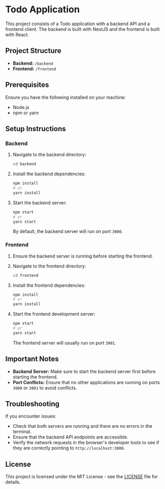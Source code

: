 # Todo Application

This project consists of a Todo application with a backend API and a frontend client. The backend is built with NestJS and the frontend is built with React.

## Project Structure

- **Backend:** `/backend`
- **Frontend:** `/frontend`

## Prerequisites

Ensure you have the following installed on your machine:
- Node.js
- npm or yarn

## Setup Instructions

### Backend

1. Navigate to the backend directory:
    ```bash
    cd backend
    ```

2. Install the backend dependencies:
    ```bash
    npm install
    # or
    yarn install
    ```

3. Start the backend server:
    ```bash
    npm start
    # or
    yarn start
    ```
    By default, the backend server will run on port `3000`.

### Frontend

1. Ensure the backend server is running before starting the frontend.

2. Navigate to the frontend directory:
    ```bash
    cd frontend
    ```

3. Install the frontend dependencies:
    ```bash
    npm install
    # or
    yarn install
    ```

4. Start the frontend development server:
    ```bash
    npm start
    # or
    yarn start
    ```
    The frontend server will usually run on port `3001`.

## Important Notes

- **Backend Server:** Make sure to start the backend server first before starting the frontend.
- **Port Conflicts:** Ensure that no other applications are running on ports `3000` or `3001` to avoid conflicts.

## Troubleshooting

If you encounter issues:
- Check that both servers are running and there are no errors in the terminal.
- Ensure that the backend API endpoints are accessible.
- Verify the network requests in the browser's developer tools to see if they are correctly pointing to `http://localhost:3000`.

## License

This project is licensed under the MIT License - see the [LICENSE](./LICENSE) file for details.
